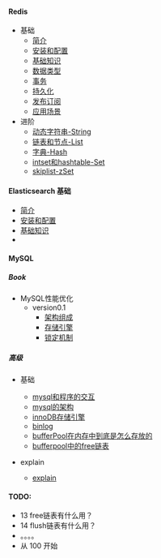 #### Redis
- 基础
    - [简介](./redis/basic/introduce.md)
    - [安装和配置](./redis/basic/install.md)
    - [基础知识](./redis/basic/knowledge.md)
    - [数据类型](./redis/basic/datatype.md)
    - [事务](./redis/basic/affair.md)
    - [持久化](./redis/basic/persistence.md)
    - [发布订阅](./redis/basic/publishsubscribe.md)
    - [应用场景](./redis/basic/applicationscenarios.md)
- 进阶
    - [动态字符串-String](./redis/advanced/01-dynamicstring.md)
    - [链表和节点-List](./redis/advanced/02-linkednode.md)
    - [字典-Hash](./redis/advanced/03-dic.md)
    - [intset和hashtable-Set](./redis/advanced/04-intsethashtable.md)
    - [skiplist-zSet]()

#### Elasticsearch 基础 
- [简介](./elasticsearch/introduce.md)
- [安装和配置](./elasticsearch/install.md)
- [基础知识](./elasticsearch/knowledge.md)
- 

#### MySQL

##### Book
- MySQL性能优化
    - version0.1
        - [架构组成](./mysql/book/mysqlxingnengyouhua/01-framework.md)
        - [存储引擎](./mysql/book/mysqlxingnengyouhua/02-storageengine.md)
        - [锁定机制](./mysql/book/mysqlxingnengyouhua/03-lock.md)

##### 高级
- 基础
    - [mysql和程序的交互](./mysql/interactive.md)
    - [mysql的架构](./mysql/framework.md)
    - [innoDB存储引擎](./mysql/innodb-framework.md)
    - [binlog](./mysql/binlog.md)
    - [bufferPool在内存中到底是怎么存放的](./mysql/bufferpool.md)
    - [bufferpool中的free链表](./mysql/bufferpool-free.md)

- explain
    - [explain](./mysql/explain.md)
#### TODO:
- 13 free链表有什么用？
- 14 flush链表有什么用？
- 。。。。
- 从 100 开始